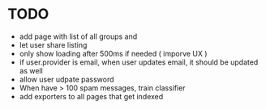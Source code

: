 # TODO

* add page with list of all groups and
* let user share listing
* only show loading after 500ms if needed ( imporve UX )
* if user.provider is email, when user updates email, it should be updated as well
* allow user udpate password
* When have > 100 spam messages, train classifier
* add exporters to all pages that get indexed
